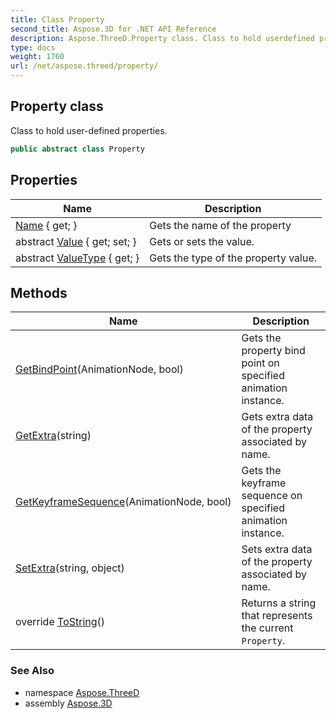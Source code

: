 ```yaml
---
title: Class Property
second_title: Aspose.3D for .NET API Reference
description: Aspose.ThreeD.Property class. Class to hold userdefined properties
type: docs
weight: 1760
url: /net/aspose.threed/property/
---
```

## Property class

Class to hold user-defined properties.

```csharp
public abstract class Property
```

## Properties

| Name | Description |
| --- | --- |
| [Name](../../aspose.threed/property/name/) { get; } | Gets the name of the property |
| abstract [Value](../../aspose.threed/property/value/) { get; set; } | Gets or sets the value. |
| abstract [ValueType](../../aspose.threed/property/valuetype/) { get; } | Gets the type of the property value. |

## Methods

| Name | Description |
| --- | --- |
| [GetBindPoint](../../aspose.threed/property/getbindpoint/)(AnimationNode, bool) | Gets the property bind point on specified animation instance. |
| [GetExtra](../../aspose.threed/property/getextra/)(string) | Gets extra data of the property associated by name. |
| [GetKeyframeSequence](../../aspose.threed/property/getkeyframesequence/)(AnimationNode, bool) | Gets the keyframe sequence on specified animation instance. |
| [SetExtra](../../aspose.threed/property/setextra/)(string, object) | Sets extra data of the property associated by name. |
| override [ToString](../../aspose.threed/property/tostring/)() | Returns a string that represents the current `Property`. |

### See Also

* namespace [Aspose.ThreeD](../../aspose.threed/)
* assembly [Aspose.3D](../../)


